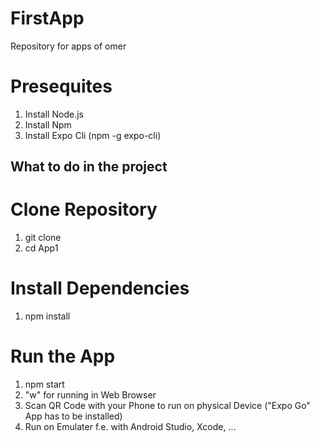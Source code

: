 # FirstApp

Repository for apps of omer

# Presequites

1. Install Node.js
2. Install Npm
3. Install Expo Cli (npm -g expo-cli)

## What to do in the project

# Clone Repository

1.  git clone <repo-name>
2.  cd App1

# Install Dependencies

1.  npm install

# Run the App

1.  npm start
2.  "w" for running in Web Browser
3.  Scan QR Code with your Phone to run on physical Device ("Expo Go" App has to be installed)
4.  Run on Emulater f.e. with Android Studio, Xcode, ...
